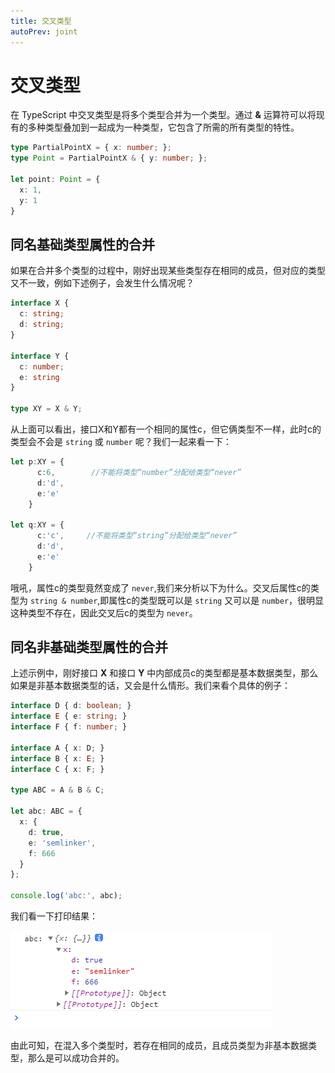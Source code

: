 ```yaml
---
title: 交叉类型
autoPrev: joint
---   
```


# 交叉类型  

在 TypeScript 中交叉类型是将多个类型合并为一个类型。通过 **&** 运算符可以将现有的多种类型叠加到一起成为一种类型，它包含了所需的所有类型的特性。   

```ts
type PartialPointX = { x: number; };
type Point = PartialPointX & { y: number; };

let point: Point = {
  x: 1,
  y: 1
}
```  

## 同名基础类型属性的合并  

如果在合并多个类型的过程中，刚好出现某些类型存在相同的成员，但对应的类型又不一致，例如下述例子，会发生什么情况呢？    

```ts
interface X {
  c: string;
  d: string;
}

interface Y {
  c: number;
  e: string
}

type XY = X & Y;
```  

从上面可以看出，接口X和Y都有一个相同的属性c，但它俩类型不一样，此时c的类型会不会是 `string` 或 `number` 呢？我们一起来看一下：  

```ts
let p:XY = {
      c:6,        //不能将类型“number”分配给类型“never”
      d:'d',
      e:'e'
    }

let q:XY = {
      c:'c',     //不能将类型“string”分配给类型“never”
      d:'d',
      e:'e'
    }
```  

哦吼，属性c的类型竟然变成了 `never`,我们来分析以下为什么。交叉后属性c的类型为 `string & number`,即属性c的类型既可以是 `string` 又可以是 `number`，很明显这种类型不存在，因此交叉后c的类型为 `never`。  

## 同名非基础类型属性的合并  

上述示例中，刚好接口 **X** 和接口 **Y** 中内部成员c的类型都是基本数据类型，那么如果是非基本数据类型的话，又会是什么情形。我们来看个具体的例子：  

```ts
interface D { d: boolean; }
interface E { e: string; }
interface F { f: number; }

interface A { x: D; }
interface B { x: E; }
interface C { x: F; }

type ABC = A & B & C;

let abc: ABC = {
  x: {
    d: true,
    e: 'semlinker',
    f: 666
  }
};

console.log('abc:', abc);
```  

我们看一下打印结果：

![ok](/assets/ts/logabc.png)  

由此可知，在混入多个类型时，若存在相同的成员，且成员类型为非基本数据类型，那么是可以成功合并的。